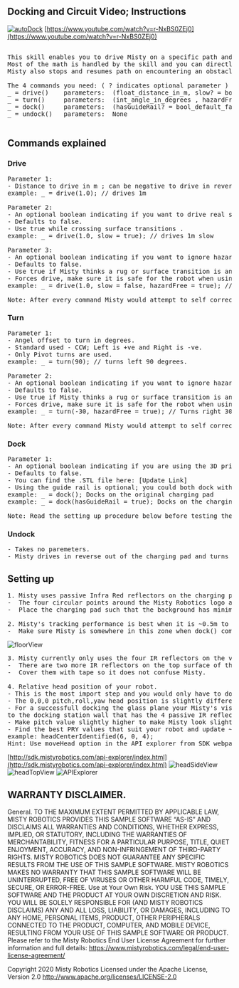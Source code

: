 ## Docking and Circuit Video; Instructions
[![autoDock](https://i.imgur.com/3qhCJNY.png)](https://www.youtube.com/watch?v=r-NxBS0ZEj0)
[https://www.youtube.com/watch?v=r-NxBS0ZEj0](https://www.youtube.com/watch?v=r-NxBS0ZEj0)
<pre>

This skill enables you to drive Misty on a specific path and dock on the wirless charger. 
Most of the math is handled by the skill and you can directly start writing code for your path.
Misty also stops and resumes path on encountering an obstacle. 

The 4 commands you need: ( ? indicates optional parameter )
_ = drive()    parameters:  (float_distance_in_m, slow? = bool_default_false , hazardFree? = bool_default_false )
_ = turn()     parameters:  (int_angle_in_degrees , hazardFree? = bool_default_false)
_ = dock()     parameters:  (hasGuideRail? = bool_default_false)
_ = undock()   parameters:  None

</pre>

## Commands explained
### Drive 
<pre>
Parameter 1: 
- Distance to drive in m ; can be negative to drive in reverse.
example: _ = drive(1.0); // drives 1m

Parameter 2:  
- An optional boolean indicating if you want to drive real slow for this distance.
- Defaults to false.
- Use true while crossing surface transitions .
example: _ = drive(1.0, slow = true); // drives 1m slow

Parameter 3: 
- An optional boolean indicating if you want to ignore hazards while driving this distance.
- Defaults to false.
- Use true if Misty thinks a rug or surface transition is an obstacle and stops. 
- Forces drive, make sure it is safe for the robot when using it.
example: _ = drive(1.0, slow = false, hazardFree = true); // drives 1m fast ignoring hazards

Note: After every command Misty would attempt to self correct any unintentional angular offset
</pre>

### Turn
<pre>
Parameter 1: 
- Angel offset to turn in degrees. 
- Standard used - CCW; Left is +ve and Right is -ve.
- Only Pivot turns are used. 
example: _ = turn(90); // turns left 90 degrees.

Parameter 2: 
- An optional boolean indicating if you want to ignore hazards while turning.
- Defaults to false.
- Use true if Misty thinks a rug or surface transition is an obstacle and stops. 
- Forces drive, make sure it is safe for the robot when using it.
example: _ = turn(-30, hazardFree = true); // Turns right 30 degrees ignoring hazards

Note: After every command Misty would attempt to self correct any unintentional angular offset
</pre>

### Dock
<pre>
Parameter 1:
- An optional boolean indicating if you are using the 3D printed guide rail on the charging pad.
- Defaults to false.
- You can find the .STL file here: [Update Link]
- Using the guide rail is optional; you could both dock with and without the guide rail.
example: _ = dock(); Docks on the original charging pad
example: _ = dock(hasGuideRail = true); Docks on the charging pad with the guide rail.

Note: Read the setting up procedure below before testing the code
</pre>

### Undock
<pre>
- Takes no paremeters.
- Misty drives in reverse out of the charging pad and turns 180 degrees.
</pre>

## Setting up

<pre>
1. Misty uses passive Infra Red reflectors on the charging pad to track relatve position. 
-  The four circular points around the Misty Robotics logo are the reflectors.
-  Place the charging pad such that the background has minimal IR reflective elements.

2. Misty's tracking performance is best when it is ~0.5m to ~1.5m from the charging pad.
-  Make sure Misty is somewhere in this zone when dock() command is called by the skill.
</pre>
![floorView](https://i.imgur.com/ZEKTBkV.jpg)
<pre>
3. Misty currently only uses the four IR reflectors on the vertical wall of the charger.
-  There are two more IR reflectors on the top surface of the charger. 
-  Cover them with tape so it does not confuse Misty.

4. Relative head position of your robot. 
- This is the most import step and you would only have to do it once for each robot. 
- The 0,0,0 pitch,roll,yaw head position is slightly different in each robot.
- For a successfull docking the glass plane your Misty's visor be look almost parallel 
to the docking station wall that has the 4 passive IR reflectors. 
- Make pitch value slightly higher to make Misty look slightly downwards (maybe +2).
- Find the best PRY values that suit your robot and update ~line31 in the skill .js file.
example: headCenterIdentified(6, 0, 4);
Hint: Use moveHead option in the API explorer from SDK webpage to play around these values. 
</pre>
[http://sdk.mistyrobotics.com/api-explorer/index.html](http://sdk.mistyrobotics.com/api-explorer/index.html)
![headSideView](https://i.imgur.com/dhaaMx9.jpg)
![headTopView](https://i.imgur.com/fv6LVF3.jpg)
![APIExplorer](https://i.imgur.com/7ywA6qn.png)


## WARRANTY DISCLAIMER.

General. TO THE MAXIMUM EXTENT PERMITTED BY APPLICABLE LAW, MISTY ROBOTICS PROVIDES THIS SAMPLE SOFTWARE “AS-IS” AND DISCLAIMS ALL WARRANTIES AND CONDITIONS, WHETHER EXPRESS, IMPLIED, OR STATUTORY, INCLUDING THE WARRANTIES OF MERCHANTABILITY, FITNESS FOR A PARTICULAR PURPOSE, TITLE, QUIET ENJOYMENT, ACCURACY, AND NON-INFRINGEMENT OF THIRD-PARTY RIGHTS. MISTY ROBOTICS DOES NOT GUARANTEE ANY SPECIFIC RESULTS FROM THE USE OF THIS SAMPLE SOFTWARE. MISTY ROBOTICS MAKES NO WARRANTY THAT THIS SAMPLE SOFTWARE WILL BE UNINTERRUPTED, FREE OF VIRUSES OR OTHER HARMFUL CODE, TIMELY, SECURE, OR ERROR-FREE.
Use at Your Own Risk. YOU USE THIS SAMPLE SOFTWARE AND THE PRODUCT AT YOUR OWN DISCRETION AND RISK. YOU WILL BE SOLELY RESPONSIBLE FOR (AND MISTY ROBOTICS DISCLAIMS) ANY AND ALL LOSS, LIABILITY, OR DAMAGES, INCLUDING TO ANY HOME, PERSONAL ITEMS, PRODUCT, OTHER PERIPHERALS CONNECTED TO THE PRODUCT, COMPUTER, AND MOBILE DEVICE, RESULTING FROM YOUR USE OF THIS SAMPLE SOFTWARE OR PRODUCT.
Please refer to the Misty Robotics End User License Agreement for further information and full details: https://www.mistyrobotics.com/legal/end-user-license-agreement/

Copyright 2020 Misty Robotics
Licensed under the Apache License, Version 2.0
http://www.apache.org/licenses/LICENSE-2.0

